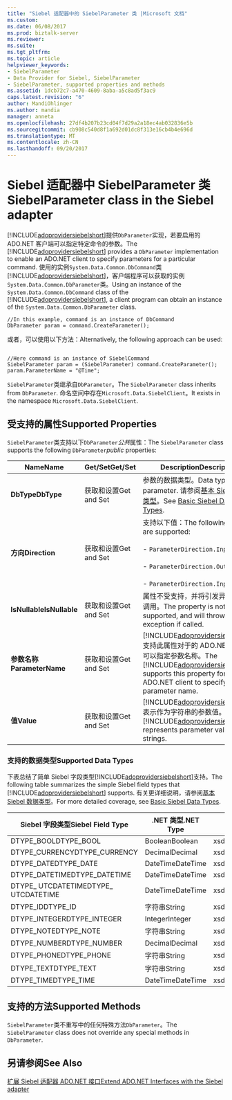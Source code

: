 ```yaml
---
title: "Siebel 适配器中的 SiebelParameter 类 |Microsoft 文档"
ms.custom: 
ms.date: 06/08/2017
ms.prod: biztalk-server
ms.reviewer: 
ms.suite: 
ms.tgt_pltfrm: 
ms.topic: article
helpviewer_keywords:
- SiebelParameter
- Data Provider for Siebel, SiebelParameter
- SiebelParameter, supported properties and methods
ms.assetid: 1dcb72c7-a470-4609-8aba-a5c8ad5f3ac9
caps.latest.revision: "6"
author: MandiOhlinger
ms.author: mandia
manager: anneta
ms.openlocfilehash: 27df4b207b23cd04f7d29a2a18ec4ab032836e5b
ms.sourcegitcommit: cb908c540d8f1a692d01dc8f313e16cb4b4e696d
ms.translationtype: MT
ms.contentlocale: zh-CN
ms.lasthandoff: 09/20/2017
---
```

# <a name="siebelparameter-class-in-the-siebel-adapter"></a><span data-ttu-id="a8156-102">Siebel 适配器中 SiebelParameter 类</span><span class="sxs-lookup"><span data-stu-id="a8156-102">SiebelParameter class in the Siebel adapter</span></span>
<span data-ttu-id="a8156-103">[!INCLUDE[adoprovidersiebelshort](../../includes/adoprovidersiebelshort-md.md)]提供`DbParameter`实现，若要启用的 ADO.NET 客户端可以指定特定命令的参数。</span><span class="sxs-lookup"><span data-stu-id="a8156-103">The [!INCLUDE[adoprovidersiebelshort](../../includes/adoprovidersiebelshort-md.md)] provides a `DbParameter` implementation to enable an ADO.NET client to specify parameters for a particular command.</span></span> <span data-ttu-id="a8156-104">使用的实例`System.Data.Common.DbCommand`类[!INCLUDE[adoprovidersiebelshort](../../includes/adoprovidersiebelshort-md.md)]，客户端程序可以获取的实例`System.Data.Common.DbParameter`类。</span><span class="sxs-lookup"><span data-stu-id="a8156-104">Using an instance of the `System.Data.Common.DbCommand` class of the [!INCLUDE[adoprovidersiebelshort](../../includes/adoprovidersiebelshort-md.md)], a client program can obtain an instance of the `System.Data.Common.DbParameter` class.</span></span>  
  
```  
//In this example, command is an instance of DbCommand  
DbParameter param = command.CreateParameter();  
```  
  
 <span data-ttu-id="a8156-105">或者，可以使用以下方法：</span><span class="sxs-lookup"><span data-stu-id="a8156-105">Alternatively, the following approach can be used:</span></span>  
  
```  
  
//Here command is an instance of SiebelCommand  
SiebelParameter param = (SiebelParameter) command.CreateParameter();                  
param.ParameterName = "@Time";  
```  
  
 <span data-ttu-id="a8156-106">`SiebelParameter`类继承自`DbParameter`。</span><span class="sxs-lookup"><span data-stu-id="a8156-106">The `SiebelParameter` class inherits from `DbParameter`.</span></span>  <span data-ttu-id="a8156-107">命名空间中存在`Microsoft.Data.SiebelClient`。</span><span class="sxs-lookup"><span data-stu-id="a8156-107">It exists in the namespace `Microsoft.Data.SiebelClient`.</span></span>  
  
## <a name="supported-properties"></a><span data-ttu-id="a8156-108">受支持的属性</span><span class="sxs-lookup"><span data-stu-id="a8156-108">Supported Properties</span></span>  
 <span data-ttu-id="a8156-109">`SiebelParameter`类支持以下`DbParameter`*公共*属性：</span><span class="sxs-lookup"><span data-stu-id="a8156-109">The `SiebelParameter` class supports the following `DbParameter`*public* properties:</span></span>  
  
|<span data-ttu-id="a8156-110">Name</span><span class="sxs-lookup"><span data-stu-id="a8156-110">Name</span></span>|<span data-ttu-id="a8156-111">Get/Set</span><span class="sxs-lookup"><span data-stu-id="a8156-111">Get/Set</span></span>|<span data-ttu-id="a8156-112">Description</span><span class="sxs-lookup"><span data-stu-id="a8156-112">Description</span></span>|  
|----------|--------------|-----------------|  
|<span data-ttu-id="a8156-113">**DbType**</span><span class="sxs-lookup"><span data-stu-id="a8156-113">**DbType**</span></span>|<span data-ttu-id="a8156-114">获取和设置</span><span class="sxs-lookup"><span data-stu-id="a8156-114">Get and Set</span></span>|<span data-ttu-id="a8156-115">参数的数据类型。</span><span class="sxs-lookup"><span data-stu-id="a8156-115">Data type of the parameter.</span></span> <span data-ttu-id="a8156-116">请参阅[基本 Siebel 数据类型](../../adapters-and-accelerators/adapter-siebel/basic-siebel-data-types.md)。</span><span class="sxs-lookup"><span data-stu-id="a8156-116">See [Basic Siebel Data Types](../../adapters-and-accelerators/adapter-siebel/basic-siebel-data-types.md).</span></span>|  
|<span data-ttu-id="a8156-117">**方向**</span><span class="sxs-lookup"><span data-stu-id="a8156-117">**Direction**</span></span>|<span data-ttu-id="a8156-118">获取和设置</span><span class="sxs-lookup"><span data-stu-id="a8156-118">Get and Set</span></span>|<span data-ttu-id="a8156-119">支持以下值：</span><span class="sxs-lookup"><span data-stu-id="a8156-119">The following values are supported:</span></span><br /><br /> -                     `ParameterDirection.Input`<br /><br /> -                     `ParameterDirection.Output`<br /><br /> -                     `ParameterDirection.InputOutput`|  
|<span data-ttu-id="a8156-120">**IsNullable**</span><span class="sxs-lookup"><span data-stu-id="a8156-120">**IsNullable**</span></span>|<span data-ttu-id="a8156-121">获取和设置</span><span class="sxs-lookup"><span data-stu-id="a8156-121">Get and Set</span></span>|<span data-ttu-id="a8156-122">属性不受支持，并将引发异常，如果调用。</span><span class="sxs-lookup"><span data-stu-id="a8156-122">The property is not supported, and will throw an exception if called.</span></span>|  
|<span data-ttu-id="a8156-123">**参数名称**</span><span class="sxs-lookup"><span data-stu-id="a8156-123">**ParameterName**</span></span>|<span data-ttu-id="a8156-124">获取和设置</span><span class="sxs-lookup"><span data-stu-id="a8156-124">Get and Set</span></span>|<span data-ttu-id="a8156-125">[!INCLUDE[adoprovidersiebelshort](../../includes/adoprovidersiebelshort-md.md)]支持此属性对于的 ADO.NET 客户端可以指定参数名称。</span><span class="sxs-lookup"><span data-stu-id="a8156-125">The [!INCLUDE[adoprovidersiebelshort](../../includes/adoprovidersiebelshort-md.md)] supports this property for an ADO.NET client to specify the parameter name.</span></span>|  
|<span data-ttu-id="a8156-126">**值**</span><span class="sxs-lookup"><span data-stu-id="a8156-126">**Value**</span></span>|<span data-ttu-id="a8156-127">获取和设置</span><span class="sxs-lookup"><span data-stu-id="a8156-127">Get and Set</span></span>|<span data-ttu-id="a8156-128">[!INCLUDE[adoprovidersiebelshort](../../includes/adoprovidersiebelshort-md.md)]表示作为字符串的参数值。</span><span class="sxs-lookup"><span data-stu-id="a8156-128">The [!INCLUDE[adoprovidersiebelshort](../../includes/adoprovidersiebelshort-md.md)] represents parameter values as strings.</span></span>|  
  
###  <a name="BKMK_Datatypes"></a><span data-ttu-id="a8156-129">支持的数据类型</span><span class="sxs-lookup"><span data-stu-id="a8156-129">Supported Data Types</span></span>  
 <span data-ttu-id="a8156-130">下表总结了简单 Siebel 字段类型[!INCLUDE[adoprovidersiebelshort](../../includes/adoprovidersiebelshort-md.md)]支持。</span><span class="sxs-lookup"><span data-stu-id="a8156-130">The following table summarizes the simple Siebel field types that [!INCLUDE[adoprovidersiebelshort](../../includes/adoprovidersiebelshort-md.md)] supports.</span></span> <span data-ttu-id="a8156-131">有关更详细说明，请参阅[基本 Siebel 数据类型](../../adapters-and-accelerators/adapter-siebel/basic-siebel-data-types.md)。</span><span class="sxs-lookup"><span data-stu-id="a8156-131">For more detailed coverage, see [Basic Siebel Data Types](../../adapters-and-accelerators/adapter-siebel/basic-siebel-data-types.md).</span></span>  
  
|<span data-ttu-id="a8156-132">Siebel 字段类型</span><span class="sxs-lookup"><span data-stu-id="a8156-132">Siebel Field Type</span></span>|<span data-ttu-id="a8156-133">.NET 类型</span><span class="sxs-lookup"><span data-stu-id="a8156-133">.NET Type</span></span>|<span data-ttu-id="a8156-134">XML 架构类型</span><span class="sxs-lookup"><span data-stu-id="a8156-134">XML Schema Type</span></span>|  
|-----------------------|---------------|---------------------|  
|<span data-ttu-id="a8156-135">DTYPE_BOOL</span><span class="sxs-lookup"><span data-stu-id="a8156-135">DTYPE_BOOL</span></span>|<span data-ttu-id="a8156-136">Boolean</span><span class="sxs-lookup"><span data-stu-id="a8156-136">Boolean</span></span>|<span data-ttu-id="a8156-137">xsd:boolean</span><span class="sxs-lookup"><span data-stu-id="a8156-137">xsd:boolean</span></span>|  
|<span data-ttu-id="a8156-138">DTYPE_CURRENCY</span><span class="sxs-lookup"><span data-stu-id="a8156-138">DTYPE_CURRENCY</span></span>|<span data-ttu-id="a8156-139">Decimal</span><span class="sxs-lookup"><span data-stu-id="a8156-139">Decimal</span></span>|<span data-ttu-id="a8156-140">xsd:decimal</span><span class="sxs-lookup"><span data-stu-id="a8156-140">xsd:decimal</span></span>|  
|<span data-ttu-id="a8156-141">DTYPE_DATE</span><span class="sxs-lookup"><span data-stu-id="a8156-141">DTYPE_DATE</span></span>|<span data-ttu-id="a8156-142">DateTime</span><span class="sxs-lookup"><span data-stu-id="a8156-142">DateTime</span></span>|<span data-ttu-id="a8156-143">xsd:dateTime</span><span class="sxs-lookup"><span data-stu-id="a8156-143">xsd:dateTime</span></span>|  
|<span data-ttu-id="a8156-144">DTYPE_DATETIME</span><span class="sxs-lookup"><span data-stu-id="a8156-144">DTYPE_DATETIME</span></span>|<span data-ttu-id="a8156-145">DateTime</span><span class="sxs-lookup"><span data-stu-id="a8156-145">DateTime</span></span>|<span data-ttu-id="a8156-146">xsd:dateTime</span><span class="sxs-lookup"><span data-stu-id="a8156-146">xsd:dateTime</span></span>|  
|<span data-ttu-id="a8156-147">DTYPE_ UTCDATETIME</span><span class="sxs-lookup"><span data-stu-id="a8156-147">DTYPE_ UTCDATETIME</span></span>|<span data-ttu-id="a8156-148">DateTime</span><span class="sxs-lookup"><span data-stu-id="a8156-148">DateTime</span></span>|<span data-ttu-id="a8156-149">xsd:dateTime</span><span class="sxs-lookup"><span data-stu-id="a8156-149">xsd:dateTime</span></span>|  
|<span data-ttu-id="a8156-150">DTYPE_ID</span><span class="sxs-lookup"><span data-stu-id="a8156-150">DTYPE_ID</span></span>|<span data-ttu-id="a8156-151">字符串</span><span class="sxs-lookup"><span data-stu-id="a8156-151">String</span></span>|<span data-ttu-id="a8156-152">xsd:string</span><span class="sxs-lookup"><span data-stu-id="a8156-152">xsd:string</span></span>|  
|<span data-ttu-id="a8156-153">DTYPE_INTEGER</span><span class="sxs-lookup"><span data-stu-id="a8156-153">DTYPE_INTEGER</span></span>|<span data-ttu-id="a8156-154">Integer</span><span class="sxs-lookup"><span data-stu-id="a8156-154">Integer</span></span>|<span data-ttu-id="a8156-155">xsd:int</span><span class="sxs-lookup"><span data-stu-id="a8156-155">xsd:int</span></span>|  
|<span data-ttu-id="a8156-156">DTYPE_NOTE</span><span class="sxs-lookup"><span data-stu-id="a8156-156">DTYPE_NOTE</span></span>|<span data-ttu-id="a8156-157">字符串</span><span class="sxs-lookup"><span data-stu-id="a8156-157">String</span></span>|<span data-ttu-id="a8156-158">xsd:string</span><span class="sxs-lookup"><span data-stu-id="a8156-158">xsd:string</span></span>|  
|<span data-ttu-id="a8156-159">DTYPE_NUMBER</span><span class="sxs-lookup"><span data-stu-id="a8156-159">DTYPE_NUMBER</span></span>|<span data-ttu-id="a8156-160">Decimal</span><span class="sxs-lookup"><span data-stu-id="a8156-160">Decimal</span></span>|<span data-ttu-id="a8156-161">xsd:decimal</span><span class="sxs-lookup"><span data-stu-id="a8156-161">xsd:decimal</span></span>|  
|<span data-ttu-id="a8156-162">DTYPE_PHONE</span><span class="sxs-lookup"><span data-stu-id="a8156-162">DTYPE_PHONE</span></span>|<span data-ttu-id="a8156-163">字符串</span><span class="sxs-lookup"><span data-stu-id="a8156-163">String</span></span>|<span data-ttu-id="a8156-164">xsd:string</span><span class="sxs-lookup"><span data-stu-id="a8156-164">xsd:string</span></span>|  
|<span data-ttu-id="a8156-165">DTYPE_TEXT</span><span class="sxs-lookup"><span data-stu-id="a8156-165">DTYPE_TEXT</span></span>|<span data-ttu-id="a8156-166">字符串</span><span class="sxs-lookup"><span data-stu-id="a8156-166">String</span></span>|<span data-ttu-id="a8156-167">xsd:string</span><span class="sxs-lookup"><span data-stu-id="a8156-167">xsd:string</span></span>|  
|<span data-ttu-id="a8156-168">DTYPE_TIME</span><span class="sxs-lookup"><span data-stu-id="a8156-168">DTYPE_TIME</span></span>|<span data-ttu-id="a8156-169">DateTime</span><span class="sxs-lookup"><span data-stu-id="a8156-169">DateTime</span></span>|<span data-ttu-id="a8156-170">xsd:dateTime</span><span class="sxs-lookup"><span data-stu-id="a8156-170">xsd:dateTime</span></span>|  
  
## <a name="supported-methods"></a><span data-ttu-id="a8156-171">支持的方法</span><span class="sxs-lookup"><span data-stu-id="a8156-171">Supported Methods</span></span>  
 <span data-ttu-id="a8156-172">`SiebelParameter`类不重写中的任何特殊方法`DbParameter`。</span><span class="sxs-lookup"><span data-stu-id="a8156-172">The `SiebelParameter` class does not override any special methods in `DbParameter`.</span></span>  
  
## <a name="see-also"></a><span data-ttu-id="a8156-173">另请参阅</span><span class="sxs-lookup"><span data-stu-id="a8156-173">See Also</span></span>  
 [<span data-ttu-id="a8156-174">扩展 Siebel 适配器 ADO.NET 接口</span><span class="sxs-lookup"><span data-stu-id="a8156-174">Extend ADO.NET Interfaces with the Siebel adapter</span></span>](../../adapters-and-accelerators/adapter-siebel/extend-ado-net-interfaces-with-the-siebel-adapter.md)